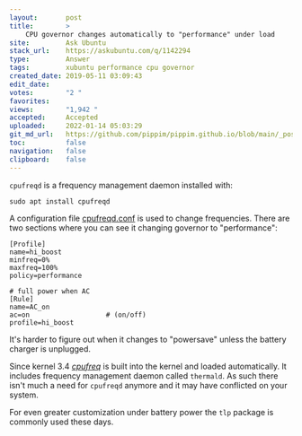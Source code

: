 ```yaml
---
layout:       post
title:        >
    CPU governor changes automatically to "performance" under load
site:         Ask Ubuntu
stack_url:    https://askubuntu.com/q/1142294
type:         Answer
tags:         xubuntu performance cpu governor
created_date: 2019-05-11 03:09:43
edit_date:    
votes:        "2 "
favorites:    
views:        "1,942 "
accepted:     Accepted
uploaded:     2022-01-14 05:03:29
git_md_url:   https://github.com/pippim/pippim.github.io/blob/main/_posts/2019/2019-05-11-CPU-governor-changes-automatically-to-"performance"-under-load.md
toc:          false
navigation:   false
clipboard:    false
---
```


`cpufreqd` is a frequency management daemon installed with:

``` 
sudo apt install cpufreqd

```

A configuration file [cpufreqd.conf][1] is used to change frequencies. There are two sections where you can see it changing governor to "performance":

``` 
[Profile]
name=hi_boost
minfreq=0%
maxfreq=100%
policy=performance

# full power when AC
[Rule]
name=AC_on
ac=on                   # (on/off)
profile=hi_boost

```

It's harder to figure out when it changes to "powersave" unless the battery charger is unplugged.

Since kernel 3.4 [*cpufreq*][2] is built into the kernel and loaded automatically. It includes frequency management daemon called `thermald`. As such there isn't much a need for `cpufreqd` anymore and it may have conflicted on your system. 

For even greater customization under battery power the `tlp` package is commonly used these days.

  [1]: https://linux.die.net/man/5/cpufreqd.conf
  [2]: https://wiki.archlinux.org/index.php/CPU_frequency_scaling
